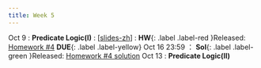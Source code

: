 ```yaml
---
title: Week 5
---
```


Oct 9
: **Predicate Logic(I)**
  :  \[[slides-zh](https://basics.sjtu.edu.cn/~yangqizhe/pdf/dm2023w/slides/DMLec4-handout-zh.pdf)\]
:  **HW**{: .label .label-red }Released: [Homework #4](https://basics.sjtu.edu.cn/~yangqizhe/pdf/dm2023w/homework/DM-hw4.pdf)  **DUE**{: .label .label-yellow} Oct 16  23:59
： **Sol**{: .label .label-green }Released: [Homework #4 solution](https://basics.sjtu.edu.cn/~yangqizhe/pdf/dm2023w/homework/DM-hw4sol.pdf)
Oct 13
: **Predicate Logic(II)**



  

